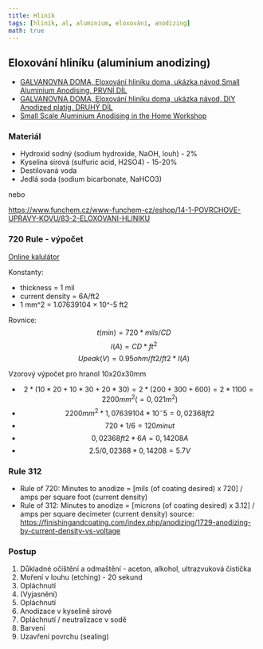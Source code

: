 ```yaml
---
title: Hliník
tags: [hliník, al, aluminium, eloxování, anodizing]
math: true
---
```


## Eloxování hliníku (aluminium anodizing)

* [GALVANOVNA DOMA, Eloxování hliníku doma, ukázka návod Small Aluminium Anodising, PRVNÍ DÍL](https://www.youtube.com/watch?v=9OlfNybD6As)
* [GALVANOVNA DOMA, Eloxování hliníku doma, ukázka návod, DIY Anodized platig. DRUHÝ DÍL](https://www.youtube.com/watch?v=uBDK7WpW--A)
* [Small Scale Aluminium Anodising in the Home Workshop](https://www.youtube.com/watch?v=L2RKze7baJw)

### Materiál

* Hydroxid sodný (sodium hydroxide, NaOH, louh) - 2%
* Kyselina sírová (sulfuric acid, H2SO4) - 15-20%
* Destilovaná voda
* Jedlá soda (sodium bicarbonate, NaHCO3)

nebo 

<https://www.funchem.cz/www-funchem-cz/eshop/14-1-POVRCHOVE-UPRAVY-KOVU/83-2-ELOXOVANI-HLINIKU>

### 720 Rule - výpočet

[Online kalulátor](https://caswellplating.com/720.html)

Konstanty: 
- thickness = 1 mil
- current density = 6A/ft2
- 1 mm^2 = 1.07639104 × 10^-5 ft2

Rovnice:
$$t(min) = 720 * mils / CD$$
$$I(A) = CD*ft^2$$
$$Upeak(V)=0.95ohm/ft2 / ft2 * I(A) $$

Vzorový výpočet pro hranol 10x20x30mm

* $$2*(10*20+10*30+20*30) = 2*(200+300+600) = 2*1100 = 2200mm^2 (= 0,021m^2)$$
* $$2200mm^2 * 1,07639104 * 10^-5 = 0,02368 ft2$$
* $$720 * 1 / 6 = 120 minut$$
* $$0,02368 ft2 * 6A = 0,14208A$$
* $$2.5 / 0,02368 * 0,14208 = 5.7V$$


### Rule 312

* Rule of 720: Minutes to anodize = [mils (of coating desired) x 720] / amps per square foot (current density)
* Rule of 312: Minutes to anodize = [microns (of coating desired) x 3.12] / amps per square decimeter (current density)
source: <https://finishingandcoating.com/index.php/anodizing/1729-anodizing-by-current-density-vs-voltage>


### Postup

1. Důkladné očištění a odmaštění - aceton, alkohol, ultrazvuková čistička
2. Moření v louhu (etching) - 20 sekund
3. Opláchnutí
4. (Vyjasnění)
5. Opláchnutí
4. Anodizace v kyselině sírové
5. Opláchnutí / neutralizace v sodě
6. Barvení
7. Uzavření povrchu (sealing)


